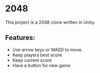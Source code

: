 # 2048
This project is a 2048 clone written in Unity.

## Features:
- Use arrow keys or WASD to move.
- Keep players best score
- Keep current score
- Have a button for new game

